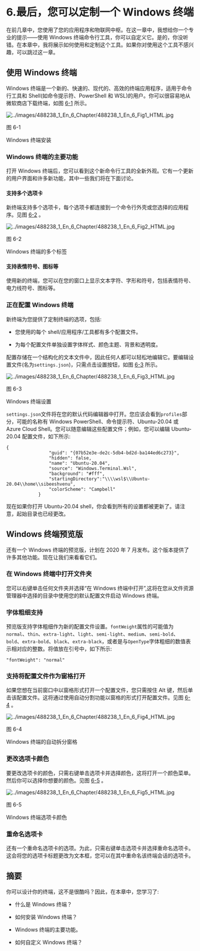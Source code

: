 # 6.最后，您可以定制一个 Windows 终端

在前几章中，您使用了您的应用程序和物联网中枢。在这一章中，我想给你一个专业的提示——使用 Windows 终端命令行工具，你可以自定义它。是的，你没听错。在本章中，我将展示如何使用和定制这个工具。如果你对使用这个工具不感兴趣，可以跳过这一章。

## 使用 Windows 终端

Windows 终端是一个新的、快速的、现代的、高效的终端应用程序，适用于命令行工具和 Shell(如命令提示符、PowerShell 和 WSL)的用户。你可以很容易地从微软商店下载终端，如图 [6-1](#Fig1) 所示。

![../images/488238_1_En_6_Chapter/488238_1_En_6_Fig1_HTML.jpg](../images/488238_1_En_6_Chapter/488238_1_En_6_Fig1_HTML.jpg)

图 6-1

Windows 终端安装

### Windows 终端的主要功能

打开 Windows 终端后，您可以看到这个新命令行工具的全新外观。它有一个更新的用户界面和许多新功能，其中一些我们将在下面讨论。

#### 支持多个选项卡

新终端支持多个选项卡，每个选项卡都连接到一个命令行外壳或您选择的应用程序。见图 [6-2](#Fig2) 。

![../images/488238_1_En_6_Chapter/488238_1_En_6_Fig2_HTML.jpg](../images/488238_1_En_6_Chapter/488238_1_En_6_Fig2_HTML.jpg)

图 6-2

Windows 终端的多个标签

#### 支持表情符号、图标等

使用新的终端，您可以在您的窗口上显示文本字符、字形和符号，包括表情符号、电力线符号、图标等。

### 正在配置 Windows 终端

新终端为您提供了定制终端的选项，包括:

*   您使用的每个 shell/应用程序/工具都有多个配置文件。

*   为每个配置文件单独设置字体样式、颜色主题、背景和透明度。

配置存储在一个结构化的文本文件中，因此任何人都可以轻松地编辑它。要编辑设置文件(名为`settings.json`)，只需点击设置按钮，如图 [6-3](#Fig3) 所示。

![../images/488238_1_En_6_Chapter/488238_1_En_6_Fig3_HTML.jpg](../images/488238_1_En_6_Chapter/488238_1_En_6_Fig3_HTML.jpg)

图 6-3

Windows 终端设置

`settings.json`文件将在您的默认代码编辑器中打开。您应该会看到`profiles`部分，可能的名称有 Windows PowerShell、命令提示符、Ubuntu-20.04 或 Azure Cloud Shell。您可以随意编辑这些配置文件；例如，您可以编辑 Ubuntu-20.04 配置文件，如下所示:

```
{
                "guid": "{07b52e3e-de2c-5db4-bd2d-ba144ed6c273}",
                "hidden": false,
                "name": "Ubuntu-20.04",
                "source": "Windows.Terminal.Wsl",
                "background": "#fff",
                "startingDirectory":"\\\\wsl$\\Ubuntu-20.04\\home\\sibeeshvenu",
                "colorScheme": "Campbell"
            }

```

现在如果你打开 Ubuntu-20.04 shell，你会看到所有的设置都被更新了。请注意，起始目录也已经更改。

## Windows 终端预览版

还有一个 Windows 终端的预览版，计划在 2020 年 7 月发布。这个版本提供了许多其他功能。现在让我们来看看它们。

### 在 Windows 终端中打开文件夹

您可以右键单击任何文件夹并选择“在 Windows 终端中打开”,这将在您从文件资源管理器中选择的目录中使用您的默认配置文件启动 Windows 终端。

### 字体粗细支持

预览版支持字体粗细作为新的配置文件设置。`fontWeight`属性的可能值为`normal`、`thin`、`extra-light`、`light`、`semi-light`、`medium`、`semi-bold`、`bold`、`extra-bold`、`black`、`extra-black`，或者是与`OpenType`字体粗细的数值表示相对应的整数。将值放在引号中，如下所示:

```
"fontWeight": "normal"

```

### 支持将配置文件作为窗格打开

如果您想在当前窗口中以窗格形式打开一个配置文件，您只需按住 Alt 键，然后单击该配置文件。这将通过使用自动分割功能以窗格的形式打开配置文件。见图 [6-4](#Fig4) 。

![../images/488238_1_En_6_Chapter/488238_1_En_6_Fig4_HTML.jpg](../images/488238_1_En_6_Chapter/488238_1_En_6_Fig4_HTML.jpg)

图 6-4

Windows 终端的自动拆分窗格

### 更改选项卡颜色

要更改选项卡的颜色，只需右键单击选项卡并选择颜色，这将打开一个颜色菜单。然后你可以选择你想要的颜色。见图 [6-5](#Fig5) 。

![../images/488238_1_En_6_Chapter/488238_1_En_6_Fig5_HTML.jpg](../images/488238_1_En_6_Chapter/488238_1_En_6_Fig5_HTML.jpg)

图 6-5

Windows 终端选项卡颜色

### 重命名选项卡

还有一个重命名选项卡的选项。为此，只需右键单击选项卡并选择重命名选项卡。这会将您的选项卡标题更改为文本框，您可以在其中重命名该终端会话的选项卡。

## 摘要

你可以设计你的终端，这不是很酷吗？因此，在本章中，您学习了:

*   什么是 Windows 终端？

*   如何安装 Windows 终端？

*   Windows 终端的主要功能。

*   如何自定义 Windows 终端？